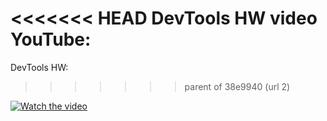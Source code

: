 <<<<<<< HEAD
DevTools HW video YouTube: 
=======
DevTools HW: 
>>>>>>> parent of 38e9940 (url 2)

[![Watch the video](https://i9.ytimg.com/vi/xuy0wTCIzkI/mq1.jpg?sqp=CICq_4oG&rs=AOn4CLB-f4fVIG0m6qB5l3UptG08IPKrnA)](https://youtu.be/xuy0wTCIzkI)
